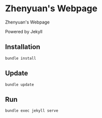 # Zhenyuan's Webpage
Zhenyuan's Webpage

Powered by Jekyll

## Installation

```
bundle install
```
## Update

```
bundle update
```

## Run

```
bundle exec jekyll serve
```
